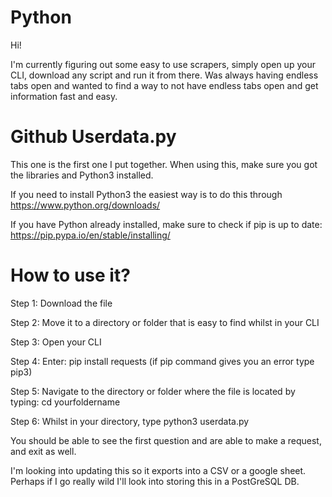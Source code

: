 # Python
Hi!

I'm currently figuring out some easy to use scrapers, simply open up your CLI, download any script and run it from there. Was always having endless tabs open and wanted to find a way to not have endless tabs open and get information fast and easy.

# Github Userdata.py
This one is the first one I put together. When using this, make sure you got the libraries and Python3 installed. 

If you need to install Python3 the easiest way is to do this through https://www.python.org/downloads/ 

If you have Python already installed, make sure to check if pip is up to date: https://pip.pypa.io/en/stable/installing/

# How to use it?

Step 1: Download the file

Step 2: Move it to a directory or folder that is easy to find whilst in your CLI

Step 3: Open your CLI

Step 4: Enter: pip install requests (if pip command gives you an error type pip3)

Step 5: Navigate to the directory or folder where the file is located by typing: cd yourfoldername

Step 6: Whilst in your directory, type python3 userdata.py

You should be able to see the first question and are able to make a request, and exit as well.

I'm looking into updating this so it exports into a CSV or a google sheet. Perhaps if I go really wild I'll look into storing this in a PostGreSQL DB.
